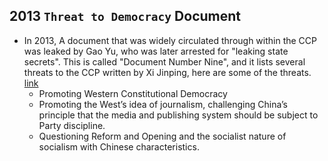 ## 2013 `Threat to Democracy` Document
- In 2013, A document that was widely circulated through within the CCP was leaked by Gao Yu, who was later arrested for "leaking state secrets". This is called "Document Number Nine", and it lists several threats to the CCP written by Xi Jinping, here are some of the threats. [link](https://www.chinafile.com/document-9-chinafile-translation)
    - Promoting Western Constitutional Democracy
    - Promoting the West’s idea of journalism, challenging China’s principle that the media and publishing system should be subject to Party discipline.
    - Questioning Reform and Opening and the socialist nature of socialism with Chinese characteristics.